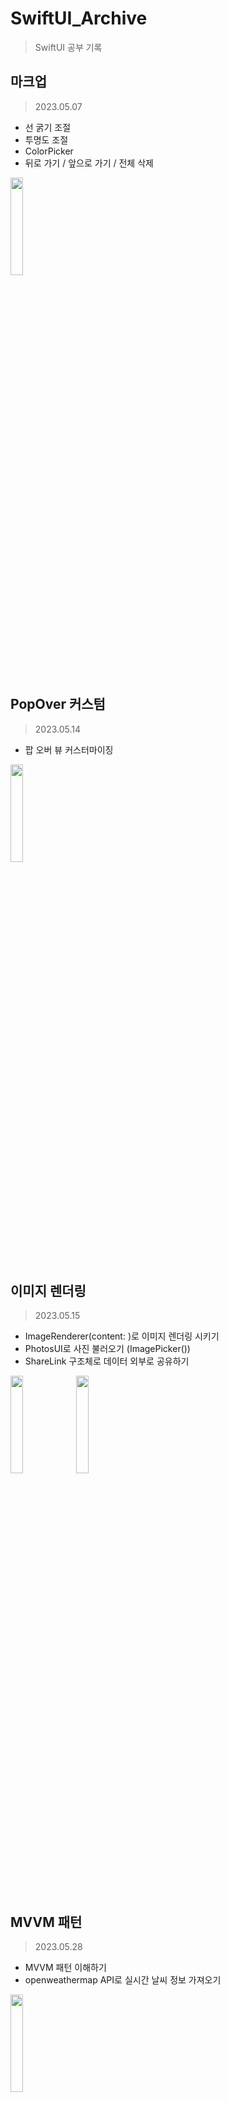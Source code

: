# SwiftUI_Archive
> SwiftUI 공부 기록 </br>
 
## 마크업
> 2023.05.07 </br>

* 선 굵기 조절 
* 투명도 조절
* ColorPicker
* 뒤로 가기 / 앞으로 가기 / 전체 삭제 

<img src="https://github.com/GYURI-PARK/SwiftUI_Archive/assets/93391058/408e2234-44d7-4846-bb4f-66786465b50c" width="20%" height="20%">
</br>
</br>

## PopOver 커스텀
> 2023.05.14 </br>

* 팝 오버 뷰 커스터마이징 

<img src="https://github.com/GYURI-PARK/SwiftUI_Archive/assets/93391058/f20ab31d-7508-4e41-a6f2-4bd42b35c5eb" width="20%" height="20%">

</br>
</br>

## 이미지 렌더링
> 2023.05.15 </br>

* ImageRenderer(content: )로 이미지 렌더링 시키기
* PhotosUI로 사진 불러오기 (ImagePicker())
* ShareLink 구조체로 데이터 외부로 공유하기

<img src="https://github.com/GYURI-PARK/SwiftUI_Archive/assets/93391058/f798a4ca-0374-4ec0-ace9-b4caf8d79200" width="20%" height="20%"> <img src="https://github.com/GYURI-PARK/SwiftUI_Archive/assets/93391058/cb40bd5e-d94c-464a-97be-9141ca76e5f8" width="20%" height="20%">

</br></br>

## MVVM 패턴 
> 2023.05.28 </br>

* MVVM 패턴 이해하기
* openweathermap API로 실시간 날씨 정보 가져오기

<img src="https://github.com/GYURI-PARK/SwiftUI_Archive/assets/93391058/ff387f9d-2155-4179-a254-a7988c0886f3" width="20%" height="20%">

</br></br>



